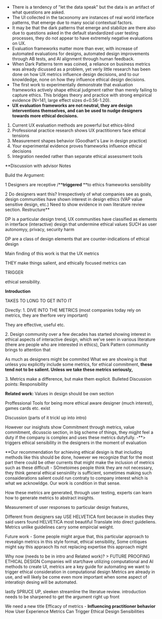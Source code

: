 - There is a tendency of "let the data speak" but the data is an artifact of what questions are asked. 
- The UI collected in the tacxonomy are instances of real world interface patterns, that emerge due to many social contextual factors.
- It may be that the dark patterns that emerge and stabilize are there also due to questions asked in the default standardized user testing processes, they do not appear to have extremely negative evaluations on UX.
- Evaluation frameworks matter more than ever, with increase of automated evaluations for designs, automated design improvements through AB tests, and AI alignment through human feedback. 
- When Dark Patterns term was coined, a reliance on business metrics was already dicussed as a problem, yet verly little research has been done on how UX metrics influence design decisions, and to our knowldedge, none on how they influence ethical design decisions.
- The first work to experimentally demonstrate that evaluation frameworks actively shape ethical judgment rather than merely failing to capture ethics. This bridges theory and practice with strong empirical evidence (N=141, large effect sizes d=0.56-1.20).
- **UX evaluation frameworks are not neutral, they are design interventions themselves, and can be used to nudge designers towards more ethical decisions.**
1. Current UX evaluation methods are powerful but ethics-blind
2. Professional practice research shows UX practitioners face ethical tensions
3. Measurement shapes behavior (Goodhart's Law in design practice)
4. Your experimental evidence proves frameworks influence ethical decisions
5. Integration needed rather than separate ethical assessment tools


**Discussion with advisor Notes

Build the Argument:

1 Designers are receptive /****triggered** **to ethics frameworks sensibility

2 Do designers want this? Irrespectively of what companies see as goals, design communities have shown interest in design ethics (VAP value sensitive design, etc.) Need to show evidence in own literature review section. Restructure**

DP is a particular design trend, UX communities have classified as elements in interface (interactive) design that undermine ethical values SUCH as user autonomyy, privacy, security harm

DP are a class of design elements that are counter-indications of ethical design

Main finding of this work is that the UX metrics

THEY make things salient,
and ethically focused metrics can

TRIGGER

ethical sensibility.

**Introduction**

TAKES TO LONG TO GET INTO IT

Directly:
1\. DIVE INTO THE METRICS (most companies today rely on metrics, they are therfore very important)

They are effective, useful etc.

2\. Design community over a few decades has started showing interest in ethical aspects of interactive design, which we've seen in various literature (there are people who are interested in ethics), Dark Pattern community brings to attention that

As much as designers might be commited What we are showing is that unless you explicitly include some metrics, for ethical commitment, **these tend not to be salient. Unless we take these metrics seriously,**

3\. Metrics make a difference, but make them explicit.
Bulleted Discussion points: Responsibility

**Related work:**
Values in design should be own section

Proffessional Tools for being more ethical aware designer (much interest), games cards etc. exist

Discussion (parts of it trickl up into intro)

However our insighsts show Commitment through metrics, value commitment, dicusscio section, in big scheme of things, they migjht feel a duty if the company is complex and uses these metrics dutyfully. -**\> triggers ethical sensibility in the designers in the moment of evaluation

**Our recommendation for achieving ethical design is that including methods like this should be done, however we recognize that for the most part there could be other currents that might make the inclusion of metrics such as these difficult - SOmetoimes people think they are not necessary, they think general ethical sensinility is sufficient, sometimes making such consaiderations salient could run contraty to company interest which is what we acknowldge. Our work is condition in that sense.

How these metrics are generated, through user testing, experts can learn how to generate metrics to abstract insights.

Measurement of user responses to particular design features,

Different from designers say USE HELVETICA font because in studies they said users found HELVETICA most beautiful
Translate into direct guideliens. Metrics unlike guidelines carry some empircial weight.

Future work -
Some people might argue that, this particular approach to revealign metrics in this style format, ethical sensibility,
Some critiques might say this appraoch Its not replacing expertise this approach might

Why now (needs to be in intro and Related work)? > FUTURE PROOFING ETHICAL DESIGN
Companies will start/have utilizing computational and AI methods to create UI, metrics are a key guide for automating we want to trigger ethical consideration in computational design
Metrics are already in use, and will likely be come even more important when some aspect of interatiojn desing will be automated.

lastly
SPRUCE UP, sleeken streamline the literatue review.
introduction needs to be sharpened to get the argument right up front

We need a new title
Efficacy of metrics - **Influencing practitioner behavior**
How User Experience Metrics Can Trigger Ethical Design Sensibilities
